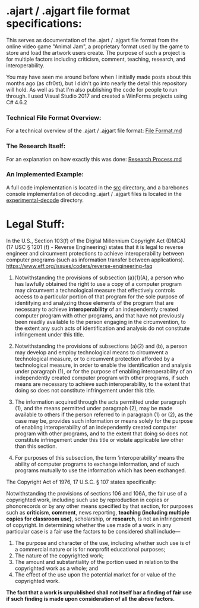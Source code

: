 # .ajart / .ajgart file format specifications:
This serves as documentation of the .ajart / .ajgart file format from the online video game "Animal Jam", a proprietary format used by the game to store and load the artwork users create. The purpose of such a project is for multiple factors including criticism, comment, teaching, research, and interoperability.

You may have seen me around before when I initially made posts about this months ago (as cfr0st), but I didn't go into nearly the detail this repository will hold. As well as that I'm also publishing the code for people to run through. I used Visual Studio 2017 and created a WinForms projects using C# 4.6.2

### Technical File Format Overview:
For a technical overview of the .ajart / .ajgart file format:
[File Format.md](https://github.com/cfr0st/aj-art-edit/blob/master/File%20Format.md)

### The Research Itself:
For an explanation on how exactly this was done:
[Research Process.md](https://github.com/cfr0st/aj-art-edit/blob/master/Research%20Process.md)

### An Implemented Example:
A full code implementation is located in the [src](https://github.com/cfr0st/aj-art-edit/tree/master/src/Art%20Studio%20Liberator) directory, and a barebones console implementation of decoding .ajart / .ajgart files is located in the [experimental-decode](https://github.com/cfr0st/aj-art-edit/tree/master/experimental-decode/ajart-decoder) directory.

# Legal Stuff:
In the U.S., Section 103(f) of the Digital Millennium Copyright Act (DMCA) (17 USC § 1201 (f) - Reverse Engineering) states that it is legal to reverse engineer and circumvent protections to achieve interoperability between computer programs (such as information transfer between applications). https://www.eff.org/issues/coders/reverse-engineering-faq

1. Notwithstanding the provisions of subsection (a)(1)(A), a person who has lawfully obtained the right to use a copy of a computer program may circumvent a technological measure that effectively controls access to a particular portion of that program for the sole purpose of identifying and analyzing those elements of the program that are necessary to achieve **interoperability** of an independently created computer program with other programs, and that have not previously been readily available to the person engaging in the circumvention, to the extent any such acts of identification and analysis do not constitute infringement under this title.

2. Notwithstanding the provisions of subsections (a)(2) and (b), a person may develop and employ technological means to circumvent a technological measure, or to circumvent protection afforded by a technological measure, in order to enable the identification and analysis under paragraph (1), or for the purpose of enabling interoperability of an independently created computer program with other programs, if such means are necessary to achieve such interoperability, to the extent that doing so does not constitute infringement under this title.

3. The information acquired through the acts permitted under paragraph (1), and the means permitted under paragraph (2), may be made available to others if the person referred to in paragraph (1) or (2), as the case may be, provides such information or means solely for the purpose of enabling interoperability of an independently created computer program with other programs, and to the extent that doing so does not constitute infringement under this title or violate applicable law other than this section.

4. For purposes of this subsection, the term ‘interoperability’ means the ability of computer programs to exchange information, and of such programs mutually to use the information which has been exchanged.

The Copyright Act of 1976, 17 U.S.C. § 107 states specifically:

Notwithstanding the provisions of sections 106 and 106A, the fair use of a copyrighted work, including such use by reproduction in copies or phonorecords or by any other means specified by that section, for purposes such as **criticism**, **comment**, news reporting, **teaching (including multiple copies for classroom use)**, scholarship, or **research**, is not an infringement of copyright. In determining whether the use made of a work in any particular case is a fair use the factors to be considered shall include—

1. The purpose and character of the use, including whether such use is of a commercial nature or is for nonprofit educational purposes;
2. The nature of the copyrighted work;
3. The amount and substantiality of the portion used in relation to the copyrighted work as a whole; and
4. The effect of the use upon the potential market for or value of the copyrighted work.

**The fact that a work is unpublished shall not itself bar a finding of fair use if such finding is made upon consideration of all the above factors.**
